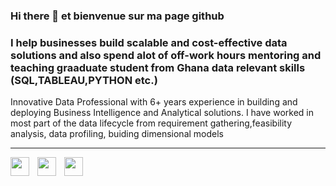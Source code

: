 ### Hi there 👋 et bienvenue sur ma page github

### I help businesses build scalable and cost-effective data solutions and also spend alot of off-work hours mentoring and teaching graaduate student from Ghana data relevant skills (SQL,TABLEAU,PYTHON etc.)


Innovative Data Professional with 6+ years experience in building and deploying Business Intelligence and Analytical solutions. I have worked in most part of the data lifecycle from requirement gathering,feasibility analysis, data profiling, buiding dimensional models 

---


<img align="left" width="30px" style="padding-right:10px;" src="https://cdn.jsdelivr.net/gh/devicons/devicon/icons/azure/azure-original.svg" />
<img align="left" width="30px" style="padding-right:10px;" src="https://cdn.jsdelivr.net/gh/devicons/devicon/icons/bash/bash-original.svg" />
<img align="left" width="30px" style="padding-right:10px;" src="https://cdn.jsdelivr.net/gh/devicons/devicon/icons/docker/docker-original-wordmark.svg" />
          
</b>
<!--
**Dconesoko/Dconesoko** is a ✨ _special_ ✨ repository because its `README.md` (this file) appears on your GitHub profile.

Here are some ideas to get you started:

- 🔭 I’m currently working on ...
- 🌱 I’m currently learning ...
- 👯 I’m looking to collaborate on ...
- 🤔 I’m looking for help with ...
- 💬 Ask me about ...
- 📫 How to reach me: ...
- 😄 Pronouns: ...
- ⚡ Fun fact: ...
-->

